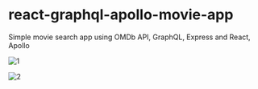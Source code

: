 # react-graphql-apollo-movie-app
Simple movie search app using OMDb API, GraphQL, Express and React, Apollo

![1](https://user-images.githubusercontent.com/40299449/87734192-9a13ac80-c7da-11ea-9b80-c39c948cc20d.jpg)

![2](https://user-images.githubusercontent.com/40299449/87734239-bca5c580-c7da-11ea-95b3-e1b93e748bd1.jpg)

